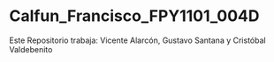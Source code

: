 # Calfun_Francisco_FPY1101_004D
Este Repositorio trabaja: Vicente Alarcón, Gustavo Santana y Cristóbal Valdebenito
